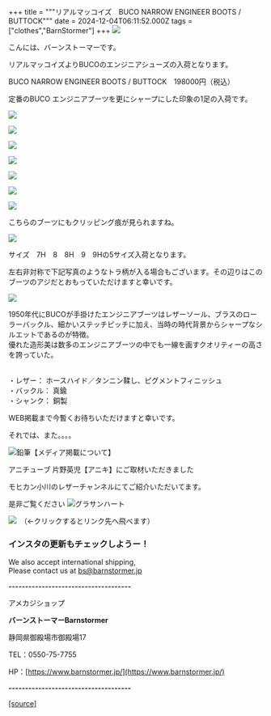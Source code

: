 +++
title = """リアルマッコイズ　BUCO NARROW ENGINEER BOOTS / BUTTOCK"""
date = 2024-12-04T06:11:52.000Z
tags = ["clothes","BarnStormer"]
+++
[![](https://stat.ameba.jp/user_images/20231023/16/barnstormer-go/b2/03/p/o0420015015354743273.png)](https://ameblo.jp/barnstormer-go/entry-12825670498.html)

こんには、バーンストーマーです。

リアルマッコイズよりBUCOのエンジニアシューズの入荷となります。

BUCO NARROW ENGINEER BOOTS / BUTTOCK　198000円（税込）

定番のBUCO エンジニアブーツを更にシャープにした印象の1足の入荷です。

[![](https://stat.ameba.jp/user_images/20241204/15/barnstormer-go/16/03/j/o0466070015517626666.jpg)](https://stat.ameba.jp/user_images/20241204/15/barnstormer-go/16/03/j/o0466070015517626666.jpg)

[![](https://stat.ameba.jp/user_images/20241204/15/barnstormer-go/49/3c/j/o0466070015517626668.jpg)](https://stat.ameba.jp/user_images/20241204/15/barnstormer-go/49/3c/j/o0466070015517626668.jpg)

[![](https://stat.ameba.jp/user_images/20241204/15/barnstormer-go/d5/87/j/o0466070015517626672.jpg)](https://stat.ameba.jp/user_images/20241204/15/barnstormer-go/d5/87/j/o0466070015517626672.jpg)

[![](https://stat.ameba.jp/user_images/20241204/15/barnstormer-go/77/d9/j/o0466070015517626673.jpg)](https://stat.ameba.jp/user_images/20241204/15/barnstormer-go/77/d9/j/o0466070015517626673.jpg)

[![](https://stat.ameba.jp/user_images/20241204/15/barnstormer-go/85/5e/j/o0466070015517626675.jpg)](https://stat.ameba.jp/user_images/20241204/15/barnstormer-go/85/5e/j/o0466070015517626675.jpg)

[![](https://stat.ameba.jp/user_images/20241204/15/barnstormer-go/a6/35/j/o0466070015517626679.jpg)](https://stat.ameba.jp/user_images/20241204/15/barnstormer-go/a6/35/j/o0466070015517626679.jpg)

[![](https://stat.ameba.jp/user_images/20241204/15/barnstormer-go/e5/b0/j/o0466070015517626682.jpg)](https://stat.ameba.jp/user_images/20241204/15/barnstormer-go/e5/b0/j/o0466070015517626682.jpg)

こちらのブーツにもクリッピング痕が見られますね。

[![](https://stat.ameba.jp/user_images/20241204/15/barnstormer-go/be/c7/j/o0466070015517626683.jpg)](https://stat.ameba.jp/user_images/20241204/15/barnstormer-go/be/c7/j/o0466070015517626683.jpg)

サイズ　7H　8　8H　9　9Hの5サイズ入荷となります。

左右非対称で下記写真のようなトラ柄が入る場合もございます。その辺りはこのブーツのアジだとおもっていただけますと幸いです。

[![](https://stat.ameba.jp/user_images/20241204/15/barnstormer-go/ba/c9/j/o0466070015517626678.jpg)](https://stat.ameba.jp/user_images/20241204/15/barnstormer-go/ba/c9/j/o0466070015517626678.jpg)

1950年代にBUCOが手掛けたエンジニアブーツはレザーソール、ブラスのローラーバックル、細かいステッチピッチに加え、当時の時代背景からシャープなシルエットであるのが特徴。  
優れた造形美は数多のエンジニアブーツの中でも一線を画すクオリティーの高さを誇っていた。  
 

・レザー： ホースハイド／タンニン鞣し、ピグメントフィニッシュ  
・バックル： 真鍮  
・シャンク： 銅製

WEB掲載まで今暫くお待ちいただけますと幸いです。

それでは、また。。。。

![鉛筆](https://stat100.ameba.jp/blog/ucs/img/char/char3/519.png)【メディア掲載について】

アニチューブ 片野英児【アニキ】にご取材いただきました

モヒカン小川のレザーチャンネルにてご紹介いただいてます。

是非ご覧ください ![グラサンハート](https://stat100.ameba.jp/blog/ucs/img/char/char3/148.png)

[![](https://stat.ameba.jp/user_images/20230412/16/barnstormer-go/6a/23/p/o0108010815269242493.png)](https://www.instagram.com/barnstormer_daily/)　（←クリックするとリンク先へ飛べます）

### インスタの更新もチェックしようー！

We also accept international shipping,  
Please contact us at bs@barnstormer.jp

**\-------------------------------------**

アメカジショップ

**バーンストーマーBarnstormer**

静岡県御殿場市御殿場17

TEL：0550-75-7755

HP：[https://www.barnstormer.jp/](https://www.barnstormer.jp/)

**\-------------------------------------**

[[source]](https://ameblo.jp/barnstormer-go/entry-12877188618.html)
